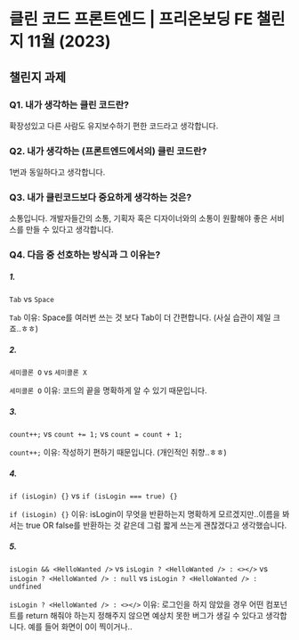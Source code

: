 # 클린 코드 프론트엔드 | 프리온보딩 FE 챌린지 11월 (2023)

## 챌린지 과제

### Q1. 내가 생각하는 클린 코드란?

확장성있고 다른 사람도 유지보수하기 편한 코드라고 생각합니다.

### Q2. 내가 생각하는 (프론트엔드에서의) 클린 코드란?

1번과 동일하다고 생각합니다.

### Q3. 내가 클린코드보다 중요하게 생각하는 것은?

소통입니다.
개발자들간의 소통, 기획자 혹은 디자이너와의 소통이 원활해야 좋은 서비스를 만들 수 있다고 생각합니다.

### Q4. 다음 중 선호하는 방식과 그 이유는?

##### 1.

`Tab` vs `Space`

`Tab`
이유: Space를 여러번 쓰는 것 보다 Tab이 더 간편합니다.
(사실 습관이 제일 크죠..ㅎㅎ)

##### 2.

`세미콜론 O` vs `세미콜론 X`

`세미콜론 O`
이유: 코드의 끝을 명확하게 알 수 있기 때문입니다.

##### 3.

`count++;` vs `count += 1;` vs `count = count + 1;`

`count++;`
이유: 작성하기 편하기 때문입니다.
(개인적인 취향..ㅎㅎ)

##### 4.

`if (isLogin) {}` vs `if (isLogin === true) {}`

`if (isLogin) {}`
이유: isLogin이 무엇을 반환하는지 명확하게 모르겠지만..이름을 봐서는 true OR false를 반환하는 것 같은데
그럼 짧게 쓰는게 괜찮겠다고 생각했습니다.

##### 5.

`isLogin && <HelloWanted />` vs `isLogin ? <HelloWanted /> : <></>` vs `isLogin ? <HelloWanted /> : null` vs `isLogin ? <HelloWanted /> : undfined`

`isLogin ? <HelloWanted /> : <></>`
이유: 로그인을 하지 않았을 경우 어떤 컴포넌트를 return 해줘야 하는지 정해주지 않으면 예상치 못한 버그가 생길 수 있다고 생각합니다.
예를 들어 화면이 0이 찍이거나..
